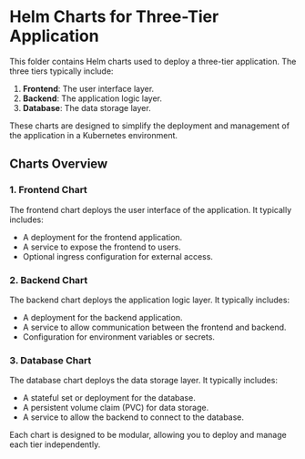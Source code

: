 # Helm Charts for Three-Tier Application

This folder contains Helm charts used to deploy a three-tier application. The three tiers typically include:

1. **Frontend**: The user interface layer.
2. **Backend**: The application logic layer.
3. **Database**: The data storage layer.

These charts are designed to simplify the deployment and management of the application in a Kubernetes environment.

## Charts Overview

### 1. Frontend Chart
The frontend chart deploys the user interface of the application. It typically includes:
- A deployment for the frontend application.
- A service to expose the frontend to users.
- Optional ingress configuration for external access.

### 2. Backend Chart
The backend chart deploys the application logic layer. It typically includes:
- A deployment for the backend application.
- A service to allow communication between the frontend and backend.
- Configuration for environment variables or secrets.

### 3. Database Chart
The database chart deploys the data storage layer. It typically includes:
- A stateful set or deployment for the database.
- A persistent volume claim (PVC) for data storage.
- A service to allow the backend to connect to the database.

Each chart is designed to be modular, allowing you to deploy and manage each tier independently.
